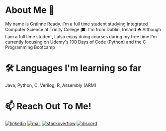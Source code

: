 # About Me 👋
My name is Gráinne Ready.
I'm a full time student studying Integrated Computer Science at Trinity College 🎓.
I'm from Dublin, Ireland ☘
Although I am a full time student, I also enjoy doing courses during my free time
I'm currently focusing on Udemy's 100 Days of Code (Python) and the C Programming Bootcamp
# 🛠 Languages I'm learning so far
Java, Python, C, Verilog, R, Assembly (ARM)
# 📫 Reach Out To Me!
[![linkedin](https://socialize-md.vercel.app/api/badge/linkedin)](https://www.linkedin.com/in/gr%C3%A1inne-ready-b318bb240/)
[![mail](https://socialize-md.vercel.app/api/badge/mail)](mailto:readyg@tcd.ie)
[![stackoverflow](https://socialize-md.vercel.app/api/badge/stackoverflow)](https://stackoverflow.com/users/19486890/grainne-ready)
[![discord](https://socialize-md.vercel.app/api/badge/discord)](https://stackoverflow.com/users/19486890/grainne-ready)
<!---
GrainneReady/GrainneReady is a ✨ special ✨ repository because its `README.md` (this file) appears on your GitHub profile.
You can click the Preview link to take a look at your changes.
--->
